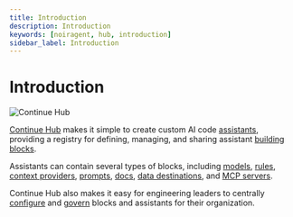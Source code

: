 ```yaml
---
title: Introduction
description: Introduction
keywords: [noiragent, hub, introduction]
sidebar_label: Introduction
---
```


# Introduction

![Continue Hub](/img/hub/models-page.png)

[Continue Hub](https://hub.noiragent.dev) makes it simple to create custom AI code [assistants](./assistants/intro.md), providing a registry for defining, managing, and sharing assistant [building blocks](./blocks/intro.md).

Assistants can contain several types of blocks, including [models](./blocks/block-types.md#models), [rules](./blocks/block-types.md#rules), [context providers](./blocks/block-types.md#context), [prompts](./blocks/block-types.md#prompts), [docs](./blocks/block-types.md#docs), [data destinations](./blocks/block-types.md#data), and [MCP servers](./blocks/block-types.md#mcp-servers).

Continue Hub also makes it easy for engineering leaders to centrally [configure](./secrets/secret-types.md) and [govern](./governance/org-permissions.md) blocks and assistants for their organization.
